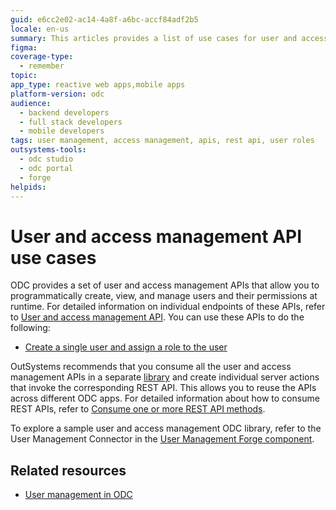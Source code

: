 ```yaml
---
guid: e6cc2e02-ac14-4a8f-a6bc-accf84adf2b5
locale: en-us
summary: This articles provides a list of use cases for user and access management APIs.
figma:
coverage-type:
  - remember
topic:
app_type: reactive web apps,mobile apps
platform-version: odc
audience:
  - backend developers
  - full stack developers
  - mobile developers
tags: user management, access management, apis, rest api, user roles
outsystems-tools:
  - odc studio
  - odc portal
  - forge
helpids:
---
```

# User and access management API use cases

ODC provides a set of user and access management APIs that allow you to programmatically create, view, and manage users and their permissions at runtime. For detailed information on individual endpoints of these APIs, refer to [User and access management API](../../identity-v1.md). You can use these APIs to do the following:

* [Create a single user and assign a role to the user](create-user-assign-role.md)

OutSystems recommends that you consume all the user and access management APIs in a separate [library](../../../libraries/intro.md) and create individual server actions that invoke the corresponding REST API. This allows you to reuse the APIs across different ODC apps.  For detailed information about how to consume REST APIs, refer to [Consume one or more REST API methods](../../../../integration-with-systems/consume_rest/consume-a-rest-api.md). 

To explore a sample user and access management ODC library, refer to the User Management Connector in the [User Management Forge component](https://www.outsystems.com/forge/component-overview/21016/users-management-odc).

## Related resources

* [User management in ODC](../../../../user-management/intro.md)
